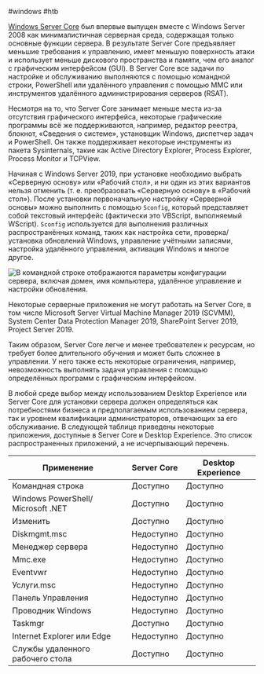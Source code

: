#windows #htb 

[Windows Server Core](https://docs.microsoft.com/en-us/windows-server/administration/server-core/what-is-server-core) был впервые выпущен вместе с Windows Server 2008 как минималистичная серверная среда, содержащая только основные функции сервера. В результате Server Core предъявляет меньшие требования к управлению, имеет меньшую поверхность атаки и использует меньше дискового пространства и памяти, чем его аналог с графическим интерфейсом (GUI). В Server Core все задачи по настройке и обслуживанию выполняются с помощью командной строки, PowerShell или удалённого управления с помощью MMC или инструментов удалённого администрирования серверов (RSAT).

Несмотря на то, что Server Core занимает меньше места из-за отсутствия графического интерфейса, некоторые графические программы всё же поддерживаются, например, редактор реестра, блокнот, «Сведения о системе», установщик Windows, диспетчер задач и PowerShell. Он также поддерживает некоторые инструменты из пакета Sysinternals, такие как Active Directory Explorer, Process Explorer, Process Monitor и TCPView.

Начиная с Windows Server 2019, при установке необходимо выбрать «Серверную основу» или «Рабочий стол», и ни один из этих вариантов нельзя отменить (т. е. преобразовать «Серверную основу» в «Рабочий стол»). После установки первоначальную настройку «Серверной основы» можно выполнить с помощью `Sconfig`, который представляет собой текстовый интерфейс (фактически это VBScript, выполняемый WScript). `Sconfig` используется для выполнения различных распространённых команд, таких как настройка сети, проверка/установка обновлений Windows, управление учётными записями, настройка удалённого управления, активация Windows и многое другое.

![В командной строке отображаются параметры конфигурации сервера, включая домен, имя компьютера, удалённое управление и настройки обновления.](https://academy.hackthebox.com/storage/modules/49/sconfig.png)

Некоторые серверные приложения не могут работать на Server Core, в том числе Microsoft Server Virtual Machine Manager 2019 (SCVMM), System Center Data Protection Manager 2019, SharePoint Server 2019, Project Server 2019.

Таким образом, Server Core легче и менее требователен к ресурсам, но требует более длительного обучения и может быть сложнее в управлении. У него также есть некоторые ограничения, например, невозможность выполнять задачи управления с помощью определённых программ с графическим интерфейсом.

В любой среде выбор между использованием Desktop Experience или Server Core для установки сервера должен определяться как потребностями бизнеса и предполагаемым использованием сервера, так и уровнем квалификации администраторов, отвечающих за его обслуживание. В следующей таблице приведены некоторые приложения, доступные в Server Core и Desktop Experience. Это список распространенных приложений, а не исчерпывающий перечень.

| **Применение**                     | **Server Core** | **Desktop Experience** |
| ---------------------------------- | --------------- | ---------------------- |
| Командная строка                   | Доступно        | Доступно               |
| Windows PowerShell/ Microsoft .NET | Доступно        | Доступно               |
| Изменить                           | Доступно        | Доступно               |
| Diskmgmt.msc                       | Недоступно      | Доступно               |
| Менеджер сервера                   | Недоступно      | Доступно               |
| Mmc.exe                            | Недоступно      | Доступно               |
| Eventvwr                           | Недоступно      | Доступно               |
| Услуги.msc                         | Недоступно      | Доступно               |
| Панель Управления                  | Недоступно      | Доступно               |
| Проводник Windows                  | Недоступно      | Доступно               |
| Taskmgr                            | Доступно        | Доступно               |
| Internet Explorer или Edge         | Недоступно      | Доступно               |
| Службы удаленного рабочего стола   | Доступно        | Доступно               |
